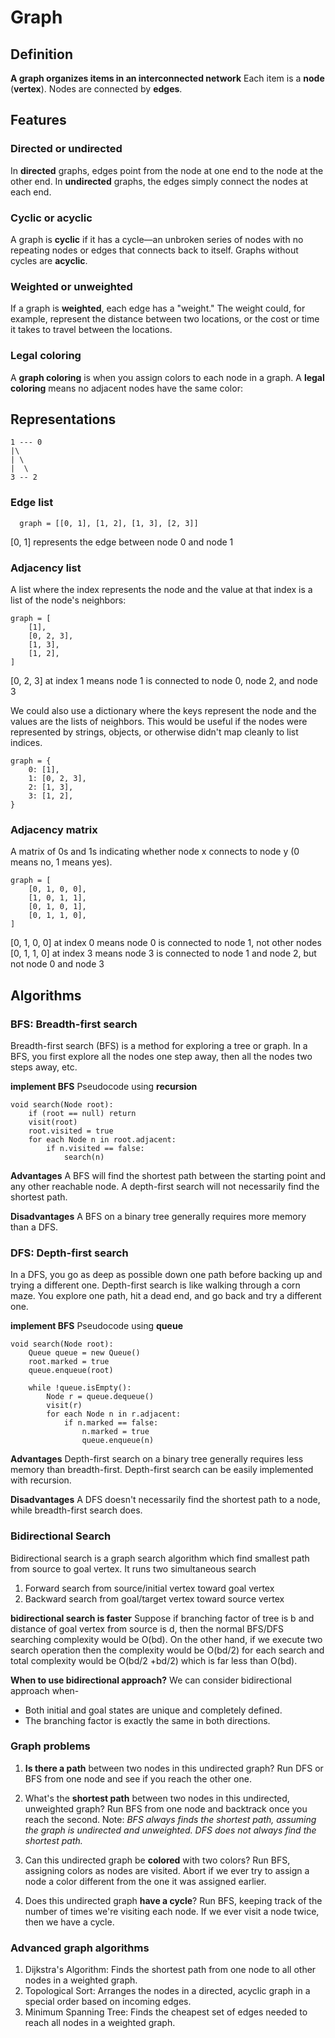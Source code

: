 # Graph

## Definition
**A graph organizes items in an interconnected network**
Each item is a **node** (**vertex**). Nodes are connected by **edges**.

## Features
### Directed or undirected
In **directed** graphs, edges point from the node at one end to the node at the other end. In **undirected** graphs, the edges simply connect the nodes at each end.

### Cyclic or acyclic
A graph is **cyclic** if it has a cycle—an unbroken series of nodes with no repeating nodes or edges that connects back to itself. Graphs without cycles are **acyclic**.


### Weighted or unweighted
If a graph is **weighted**, each edge has a "weight." The weight could, for example, represent the distance between two locations, or the cost or time it takes to travel between the locations.

### Legal coloring
A **graph coloring** is when you assign colors to each node in a graph. A **legal coloring** means no adjacent nodes have the same color:


## Representations
```
1 --- 0
|\
| \
|  \
3 -- 2
```

### Edge list
```
  graph = [[0, 1], [1, 2], [1, 3], [2, 3]]
```
[0, 1] represents the edge between node 0 and node 1

### Adjacency list
A list where the index represents the node and the value at that index is a list of the node's neighbors:
```
graph = [
    [1],
    [0, 2, 3],
    [1, 3],
    [1, 2],
]
```
[0, 2, 3] at index 1 means node 1 is connected to node 0, node 2, and node 3

We could also use a dictionary where the keys represent the node and the values are the lists of neighbors. This would be useful if the nodes were represented by strings, objects, or otherwise didn't map cleanly to list indices.
```
graph = {
    0: [1],
    1: [0, 2, 3],
    2: [1, 3],
    3: [1, 2],
}
```

### Adjacency matrix
A matrix of 0s and 1s indicating whether node x connects to node y (0 means no, 1 means yes).
```
graph = [
    [0, 1, 0, 0],
    [1, 0, 1, 1],
    [0, 1, 0, 1],
    [0, 1, 1, 0],
]
```
[0, 1, 0, 0] at index 0 means node 0 is connected to node 1, not other nodes
[0, 1, 1, 0] at index 3 means node 3 is connected to node 1 and node 2, but not node 0 and node 3


## Algorithms
### BFS: Breadth-first search
Breadth-first search (BFS) is a method for exploring a tree or graph. In a BFS, you first explore all the nodes one step away, then all the nodes two steps away, etc.

**implement BFS**
Pseudocode using **recursion**
```
void search(Node root):
    if (root == null) return
    visit(root)
    root.visited = true
    for each Node n in root.adjacent:
        if n.visited == false:
            search(n)
```

**Advantages**
A BFS will find the shortest path between the starting point and any other reachable node. A depth-first search will not necessarily find the shortest path.

**Disadvantages**
A BFS on a binary tree generally requires more memory than a DFS.

### DFS: Depth-first search
In a DFS, you go as deep as possible down one path before backing up and trying a different one. Depth-first search is like walking through a corn maze. You explore one path, hit a dead end, and go back and try a different one.

**implement BFS**
Pseudocode using **queue**
```
void search(Node root):
    Queue queue = new Queue()
    root.marked = true
    queue.enqueue(root)

    while !queue.isEmpty():
        Node r = queue.dequeue()
        visit(r)
        for each Node n in r.adjacent:
            if n.marked == false:
                n.marked = true
                queue.enqueue(n)
```

**Advantages**
Depth-first search on a binary tree generally requires less memory than breadth-first.
Depth-first search can be easily implemented with recursion.

**Disadvantages**
A DFS doesn't necessarily find the shortest path to a node, while breadth-first search does.

### Bidirectional Search
Bidirectional search is a graph search algorithm which find smallest path from source to goal vertex. It runs two simultaneous search
1. Forward search from source/initial vertex toward goal vertex
2. Backward search from goal/target vertex toward source vertex

**bidirectional search is faster**
Suppose if branching factor of tree is b and distance of goal vertex from source is d, then the normal BFS/DFS searching complexity would be O(bd). On the other hand, if we execute two search operation then the complexity would be O(bd/2) for each search and total complexity would be O(bd/2 +bd/2) which is far less than O(bd).

**When to use bidirectional approach?**
We can consider bidirectional approach when- 
- Both initial and goal states are unique and completely defined.
- The branching factor is exactly the same in both directions.

### Graph problems
1. **Is there a path** between two nodes in this undirected graph? Run DFS or BFS from one node and see if you reach the other one.

2. What's the **shortest path** between two nodes in this undirected, unweighted graph? Run BFS from one node and backtrack once you reach the second. Note: *BFS always finds the shortest path, assuming the graph is undirected and unweighted. DFS does not always find the shortest path.*

3. Can this undirected graph be **colored** with two colors? Run BFS, assigning colors as nodes are visited. Abort if we ever try to assign a node a color different from the one it was assigned earlier.

4. Does this undirected graph **have a cycle**? Run BFS, keeping track of the number of times we're visiting each node. If we ever visit a node twice, then we have a cycle.

### Advanced graph algorithms
1. Dijkstra's Algorithm: Finds the shortest path from one node to all other nodes in a weighted graph.
2. Topological Sort: Arranges the nodes in a directed, acyclic graph in a special order based on incoming edges.
3. Minimum Spanning Tree: Finds the cheapest set of edges needed to reach all nodes in a weighted graph.